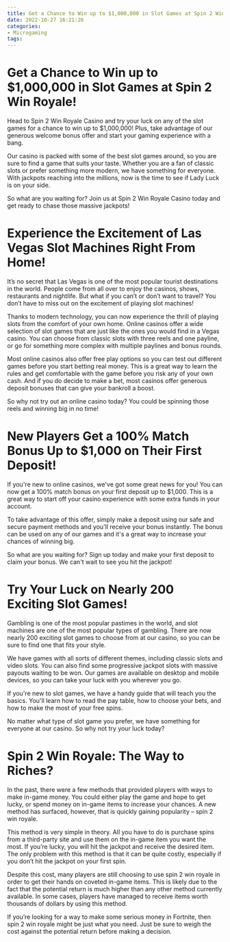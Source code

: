```yaml
---
title: Get a Chance to Win up to $1,000,000 in Slot Games at Spin 2 Win Royale!
date: 2022-10-27 16:21:26
categories:
- Microgaming
tags:
---
```



#  Get a Chance to Win up to $1,000,000 in Slot Games at Spin 2 Win Royale!

Head to Spin 2 Win Royale Casino and try your luck on any of the slot games for a chance to win up to $1,000,000! Plus, take advantage of our generous welcome bonus offer and start your gaming experience with a bang.

Our casino is packed with some of the best slot games around, so you are sure to find a game that suits your taste. Whether you are a fan of classic slots or prefer something more modern, we have something for everyone. With jackpots reaching into the millions, now is the time to see if Lady Luck is on your side.

So what are you waiting for? Join us at Spin 2 Win Royale Casino today and get ready to chase those massive jackpots!

#  Experience the Excitement of Las Vegas Slot Machines Right From Home!

It’s no secret that Las Vegas is one of the most popular tourist destinations in the world. People come from all over to enjoy the casinos, shows, restaurants and nightlife. But what if you can’t or don’t want to travel? You don’t have to miss out on the excitement of playing slot machines!

Thanks to modern technology, you can now experience the thrill of playing slots from the comfort of your own home. Online casinos offer a wide selection of slot games that are just like the ones you would find in a Vegas casino. You can choose from classic slots with three reels and one payline, or go for something more complex with multiple paylines and bonus rounds.

Most online casinos also offer free play options so you can test out different games before you start betting real money. This is a great way to learn the rules and get comfortable with the game before you risk any of your own cash. And if you do decide to make a bet, most casinos offer generous deposit bonuses that can give your bankroll a boost.

So why not try out an online casino today? You could be spinning those reels and winning big in no time!

#  New Players Get a 100% Match Bonus Up to $1,000 on Their First Deposit!

If you're new to online casinos, we've got some great news for you! You can now get a 100% match bonus on your first deposit up to $1,000. This is a great way to start off your casino experience with some extra funds in your account.

To take advantage of this offer, simply make a deposit using our safe and secure payment methods and you'll receive your bonus instantly. The bonus can be used on any of our games and it's a great way to increase your chances of winning big.

So what are you waiting for? Sign up today and make your first deposit to claim your bonus. We can't wait to see you hit the jackpot!

#  Try Your Luck on Nearly 200 Exciting Slot Games!

Gambling is one of the most popular pastimes in the world, and slot machines are one of the most popular types of gambling. There are now nearly 200 exciting slot games to choose from at our casino, so you can be sure to find one that fits your style.

We have games with all sorts of different themes, including classic slots and video slots. You can also find some progressive jackpot slots with massive payouts waiting to be won. Our games are available on desktop and mobile devices, so you can take your luck with you wherever you go.

If you're new to slot games, we have a handy guide that will teach you the basics. You'll learn how to read the pay table, how to choose your bets, and how to make the most of your free spins.

No matter what type of slot game you prefer, we have something for everyone at our casino. So why not try your luck today?

#  Spin 2 Win Royale: The Way to Riches?

In the past, there were a few methods that provided players with ways to make in-game money. You could either play the game and hope to get lucky, or spend money on in-game items to increase your chances. A new method has surfaced, however, that is quickly gaining popularity – spin 2 win royale.

This method is very simple in theory. All you have to do is purchase spins from a third-party site and use them on the in-game item you want the most. If you’re lucky, you will hit the jackpot and receive the desired item. The only problem with this method is that it can be quite costly, especially if you don’t hit the jackpot on your first spin.

Despite this cost, many players are still choosing to use spin 2 win royale in order to get their hands on coveted in-game items. This is likely due to the fact that the potential return is much higher than any other method currently available. In some cases, players have managed to receive items worth thousands of dollars by using this method.

If you’re looking for a way to make some serious money in Fortnite, then spin 2 win royale might be just what you need. Just be sure to weigh the cost against the potential return before making a decision.
